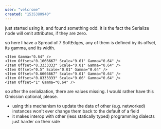 ```yaml
---
user: "velcrome"
created: "1535380940"
---
```


just started using it, and found something odd.
it is the fact the Serialize node will omit attributes, if they are zero.

so here I have a Spread of 7 SoftEdges, any of them is defined by its offset, its gamma, and its width.

```
<Item Gamma="0.64" />
<Item Offset="0.1666667" Scale="0.01" Gamma="0.64" />
<Item Offset="0.3333333" Scale="0.01" Gamma="0.64" />
<Item Offset="0.5" Scale="0.01" Gamma="0.64" />
<Item Offset="0.6666667" Scale="0.01" Gamma="0.64" />
<Item Offset="0.8333333" Scale="0.06" Gamma="0.64" />
<Item Offset="1" Gamma="0.64" />
```

so after the serialization, there are values missing. 
I would rather have this Omission optional, please. 

* using this mechanism to update the data of other (e.g. networked) instances won't ever change them back to the default of a field
* it makes interop with other (less statically typed) programming dialects just harder on their side 

